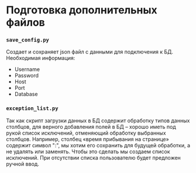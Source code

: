 # Подготовка дополнительных файлов

### <code>save_config.py</code>
Создает и сохраняет json файл с данными для подключения к БД. Необходимая информация:
- Username
- Password
- Host
- Port
- Database

### <code>exception_list.py</code>
Так как скрипт загрузки данных в БД содержит обработку типов данных столбцов, для верного добавления полей в БД – хорошо иметь под рукой список исключений, отменяющий обработку выбранных столбцов. Например, столбец «время прибывания на странице» содержит символ ":", мы хотим его сохранить для будущей обработки, а не удалять или заменять. Чтобы это сделать мы создаем список исключений. При отсутствии списка пользователю будет предложен ручной ввод.
